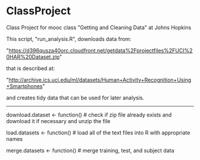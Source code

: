 ClassProject
============

Class Project for mooc class "Getting and Cleaning Data" at Johns Hopkins


This script, "run_analysis.R", downloads data from:

"https://d396qusza40orc.cloudfront.net/getdata%2Fprojectfiles%2FUCI%20HAR%20Dataset.zip"

that is described at:

"http://archive.ics.uci.edu/ml/datasets/Human+Activity+Recognition+Using+Smartphones"

and creates tidy data that can be used for later analysis.

------------------

download.dataset <- function() 
    # check if zip file already exists and download it if necessary and unzip the file

load.datasets <- function() 
    # load all of the text files into R with appropriate names

merge.datasets <- function() 
    # merge training, test, and subject data


